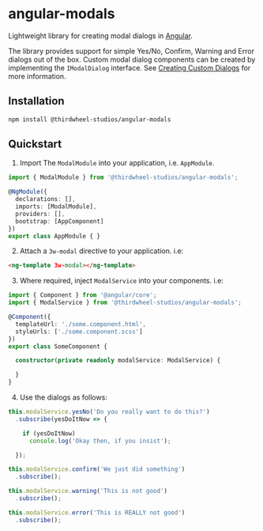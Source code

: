 # angular-modals
Lightweight library for creating modal dialogs in [Angular](https://angular.io/).

The library provides support for simple Yes/No, Confirm, Warning and Error dialogs out of the box. Custom modal dialog components can be created by implementing the `IModalDialog` interface. See [Creating Custom Dialogs](https://github.com/thirdwheelstudios/angular-modals/wiki/Creating-Custom-Dialogs) for more information.

## Installation

```bash
npm install @thirdwheel-studios/angular-modals
```

## Quickstart

1. Import The `ModalModule` into your application, i.e. `AppModule`.

```ts
import { ModalModule } from '@thirdwheel-studios/angular-modals';

@NgModule({
  declarations: [],
  imports: [ModalModule],
  providers: [],
  bootstrap: [AppComponent]
})
export class AppModule { }
```
2. Attach a `3w-modal` directive to your application. i.e:

```html
<ng-template 3w-modal></ng-template>
```

3. Where required, inject `ModalService` into your components. i.e:

```ts
import { Component } from '@angular/core';
import { ModalService } from '@thirdwheel-studios/angular-modals';

@Component({
  templateUrl: './some.component.html',
  styleUrls: ['./some.component.scss']
})
export class SomeComponent {

  constructor(private readonly modalService: ModalService) {

  }
}
```

4. Use the dialogs as follows:

```ts
this.modalService.yesNo('Do you really want to do this?')
  .subscribe(yesDoItNow => {

    if (yesDoItNow)
      console.log('Okay then, if you insist');

  });

this.modalService.confirm('We just did something')
  .subscribe();

this.modalService.warning('This is not good')
  .subscribe();

this.modalService.error('This is REALLY not good')
  .subscribe();
```
